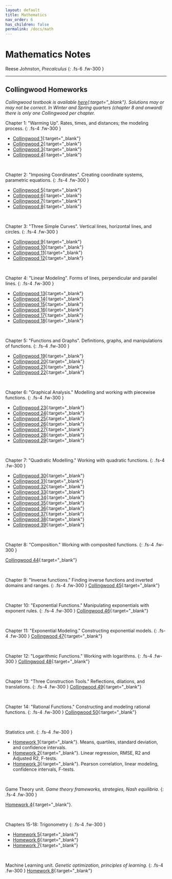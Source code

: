 ```yaml
---
layout: default
title: Mathematics
nav_order: 6
has_children: false
permalink: /docs/math
---
```


# Mathematics Notes

Reese Johnston, *Precalculus*
{: .fs-6 .fw-300 }

---

## Collingwood Homeworks
*Collingwood textbook is available [here](https://sites.math.washington.edu/~colling/HSMath120/TB201112.pdf){:target="_blank"}. Solutions may or may not be correct. In Winter and Spring quarters (chapter 8 and onward) there is only one Collingwood per chapter.*

Chapter 1: "Warming Up". Rates, times, and distances; the modeling process. 
{: .fs-4 .fw-300 }
- [Collingwood 1](https://andre-ye.github.io/ts-notes/_pages/ts/precalc/collingwoods/Collingwood_1.pdf){:target="_blank"}
- [Collingwood 2](https://andre-ye.github.io/ts-notes/_pages/ts/precalc/collingwoods/Collingwood_2.pdf){:target="_blank"}
- [Collingwood 3](https://andre-ye.github.io/ts-notes/_pages/ts/precalc/collingwoods/Collingwood_3.pdf){:target="_blank"}
- [Collingwood 4](https://andre-ye.github.io/ts-notes/_pages/ts/precalc/collingwoods/Collingwood_4.pdf){:target="_blank"}

<br>

Chapter 2: "Imposing Coordinates". Creating coordinate systems, parametric equations.
{: .fs-4 .fw-300 }
- [Collingwood 5](https://andre-ye.github.io/ts-notes/_pages/ts/precalc/collingwoods/Collingwood_5.pdf){:target="_blank"}
- [Collingwood 6](https://andre-ye.github.io/ts-notes/_pages/ts/precalc/collingwoods/Collingwood_6.pdf){:target="_blank"}
- [Collingwood 7](https://andre-ye.github.io/ts-notes/_pages/ts/precalc/collingwoods/Collingwood_7.pdf){:target="_blank"}
- [Collingwood 8](https://andre-ye.github.io/ts-notes/_pages/ts/precalc/collingwoods/Collingwood_8.pdf){:target="_blank"}

<br>

Chapter 3: "Three Simple Curves". Vertical lines, horizontal lines, and circles.
{: .fs-4 .fw-300 }
- [Collingwood 9](https://andre-ye.github.io/ts-notes/_pages/ts/precalc/collingwoods/Collingwood_9.pdf){:target="_blank"}
- [Collingwood 10](https://andre-ye.github.io/ts-notes/_pages/ts/precalc/collingwoods/Collingwood_10.pdf){:target="_blank"}
- [Collingwood 11](https://andre-ye.github.io/ts-notes/_pages/ts/precalc/collingwoods/Collingwood_11.pdf){:target="_blank"}
- [Collingwood 12](https://andre-ye.github.io/ts-notes/_pages/ts/precalc/collingwoods/Collingwood_12.pdf){:target="_blank"}

<br>

Chapter 4: "Linear Modeling". Forms of lines, perpendicular and parallel lines.
{: .fs-4 .fw-300 }
- [Collingwood 13](https://andre-ye.github.io/ts-notes/_pages/ts/precalc/collingwoods/Collingwood_13.pdf){:target="_blank"}
- [Collingwood 14](https://andre-ye.github.io/ts-notes/_pages/ts/precalc/collingwoods/Collingwood_14.pdf){:target="_blank"}
- [Collingwood 15](https://andre-ye.github.io/ts-notes/_pages/ts/precalc/collingwoods/Collingwood_15.pdf){:target="_blank"}
- [Collingwood 16](https://andre-ye.github.io/ts-notes/_pages/ts/precalc/collingwoods/Collingwood_16.pdf){:target="_blank"}
- [Collingwood 17](https://andre-ye.github.io/ts-notes/_pages/ts/precalc/collingwoods/Collingwood_17.pdf){:target="_blank"}
- [Collingwood 18](https://andre-ye.github.io/ts-notes/_pages/ts/precalc/collingwoods/Collingwood_18.pdf){:target="_blank"}

<br>

Chapter 5: "Functions and Graphs". Definitions, graphs, and manipulations of functions.
{: .fs-4 .fw-300 }
- [Collingwood 19](https://andre-ye.github.io/ts-notes/_pages/ts/precalc/collingwoods/Collingwood_19.pdf){:target="_blank"}
- [Collingwood 20](https://andre-ye.github.io/ts-notes/_pages/ts/precalc/collingwoods/Collingwood_20.pdf){:target="_blank"}
- [Collingwood 21](https://andre-ye.github.io/ts-notes/_pages/ts/precalc/collingwoods/Collingwood_21.pdf){:target="_blank"}
- [Collingwood 22](https://andre-ye.github.io/ts-notes/_pages/ts/precalc/collingwoods/Collingwood_22.pdf){:target="_blank"}

<br>

Chapter 6: "Graphical Analysis." Modelling and working with piecewise functions.
{: .fs-4 .fw-300 }
- [Collingwood 23](https://andre-ye.github.io/ts-notes/_pages/ts/precalc/collingwoods/Collingwood_23.pdf){:target="_blank"}
- [Collingwood 24](https://andre-ye.github.io/ts-notes/_pages/ts/precalc/collingwoods/Collingwood_24.pdf){:target="_blank"}
- [Collingwood 25](https://andre-ye.github.io/ts-notes/_pages/ts/precalc/collingwoods/Collingwood_25.pdf){:target="_blank"}
- [Collingwood 26](https://andre-ye.github.io/ts-notes/_pages/ts/precalc/collingwoods/Collingwood_26.pdf){:target="_blank"}
- [Collingwood 27](https://andre-ye.github.io/ts-notes/_pages/ts/precalc/collingwoods/Collingwood_27.pdf){:target="_blank"}
- [Collingwood 28](https://andre-ye.github.io/ts-notes/_pages/ts/precalc/collingwoods/Collingwood_28.pdf){:target="_blank"}
- [Collingwood 29](https://andre-ye.github.io/ts-notes/_pages/ts/precalc/collingwoods/Collingwood_29.pdf){:target="_blank"}

<br>

Chapter 7: "Quadratic Modelling." Working with quadratic functions.
{: .fs-4 .fw-300 }
- [Collingwood 30](https://andre-ye.github.io/ts-notes/_pages/ts/precalc/collingwoods/Collingwood_30.pdf){:target="_blank"}
- [Collingwood 31](https://andre-ye.github.io/ts-notes/_pages/ts/precalc/collingwoods/Collingwood_31.pdf){:target="_blank"}
- [Collingwood 32](https://andre-ye.github.io/ts-notes/_pages/ts/precalc/collingwoods/Collingwood_32.pdf){:target="_blank"}
- [Collingwood 33](https://andre-ye.github.io/ts-notes/_pages/ts/precalc/collingwoods/Collingwood_33.pdf){:target="_blank"}
- [Collingwood 34](https://andre-ye.github.io/ts-notes/_pages/ts/precalc/collingwoods/Collingwood_34.pdf){:target="_blank"}
- [Collingwood 35](https://andre-ye.github.io/ts-notes/_pages/ts/precalc/collingwoods/Collingwood_35.pdf){:target="_blank"}
- [Collingwood 36](https://andre-ye.github.io/ts-notes/_pages/ts/precalc/collingwoods/Collingwood_36.pdf){:target="_blank"}
- [Collingwood 37](https://andre-ye.github.io/ts-notes/_pages/ts/precalc/collingwoods/Collingwood_37.pdf){:target="_blank"}
- [Collingwood 38](https://andre-ye.github.io/ts-notes/_pages/ts/precalc/collingwoods/Collingwood_38.pdf){:target="_blank"}
- [Collingwood 39](https://andre-ye.github.io/ts-notes/_pages/ts/precalc/collingwoods/Collingwood_39.pdf){:target="_blank"}

<br>

Chapter 8: "Composition." Working with composited functions. 
{: .fs-4 .fw-300 }

[Collingwood 44](https://andre-ye.github.io/ts-notes/_pages/ts/precalc/collingwoods/Collingwood_44.pdf){:target="_blank"}

<br>

Chapter 9: "Inverse functions." Finding inverse functions and inverted domains and ranges.
{: .fs-4 .fw-300 }
[Collingwood 45](https://andre-ye.github.io/ts-notes/_pages/ts/precalc/collingwoods/Collingwood_45.pdf){:target="_blank"}

<br>

Chapter 10: "Exponential Functions." Manipulating exponentials with exponent rules. 
{: .fs-4 .fw-300 }
[Collingwood 46](https://andre-ye.github.io/ts-notes/_pages/ts/precalc/collingwoods/Collingwood_46.pdf){:target="_blank"}

<br>

Chapter 11: "Exponential Modeling." Constructing exponential models. 
{: .fs-4 .fw-300 }
[Collingwood 47](https://andre-ye.github.io/ts-notes/_pages/ts/precalc/collingwoods/Collingwood_47.pdf){:target="_blank"}

<br>

Chapter 12: "Logarithmic Functions." Working with logarithms. 
{: .fs-4 .fw-300 }
[Collingwood 48](https://andre-ye.github.io/ts-notes/_pages/ts/precalc/collingwoods/Collingwood_48.pdf){:target="_blank"}

<br>

Chapter 13: "Three Construction Tools." Reflections, dilations, and translations. 
{: .fs-4 .fw-300 }
[Collingwood 49](https://andre-ye.github.io/ts-notes/_pages/ts/precalc/collingwoods/Collingwood_49.pdf){:target="_blank"}

<br>

Chapter 14: "Rational Functions." Constructing and modeling rational functions. 
{: .fs-4 .fw-300 }
[Collingwood 50](https://andre-ye.github.io/ts-notes/_pages/ts/precalc/collingwoods/Collingwood_50.pdf){:target="_blank"}

<br>

Statistics unit.
{: .fs-4 .fw-300 }
- [Homework 1](https://andre-ye.github.io/ts-notes/_pages/ts/precalc/collingwoods/Homework_1.pdf){:target="_blank"}. Means, quartiles, standard deviation, and confidence intervals.
- [Homework 2](https://andre-ye.github.io/ts-notes/_pages/ts/precalc/collingwoods/Homework_2.pdf){:target="_blank"}. Linear regression, RMSE, R2 and Adjusted R2, F-tests.
- [Homework 3](https://andre-ye.github.io/ts-notes/_pages/ts/precalc/collingwoods/Homework%203.pdf){:target="_blank"}. Pearson correlation, linear modeling, confidence intervals, F-tests.

<br>

Game Theory unit. *Game theory frameworks, strategies, Nash equilibria.*
{: .fs-4 .fw-300 }

[Homework 4](https://andre-ye.github.io/ts-notes/_pages/ts/precalc/collingwoods/Homework_4.pdf){:target="_blank"}.


<br>

Chapters 15-18: Trigonometry
{: .fs-4 .fw-300 }
- [Homework 5](https://andre-ye.github.io/ts-notes/_pages/ts/precalc/collingwoods/Homework_5.pdf){:target="_blank"}
- [Homework 6](https://andre-ye.github.io/ts-notes/_pages/ts/precalc/collingwoods/Homework_6.pdf){:target="_blank"}
- [Homework 7](https://andre-ye.github.io/ts-notes/_pages/ts/precalc/collingwoods/Homework_7.pdf){:target="_blank"}

<br>

Machine Learning unit. *Genetic optimization, principles of learning.*
{: .fs-4 .fw-300 }
[Homework 8](https://andre-ye.github.io/ts-notes/_pages/ts/precalc/collingwoods/Homework_8.pdf){:target="_blank"}

